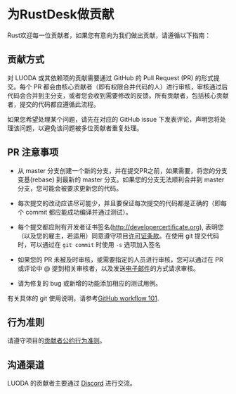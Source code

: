 # 为RustDesk做贡献

Rust欢迎每一位贡献者，如果您有意向为我们做出贡献，请遵循以下指南：

## 贡献方式

对 LUODA 或其依赖项的贡献需要通过 GitHub 的 Pull Request (PR) 的形式提交。每个 PR 都会由核心贡献者（即有权限合并代码的人）进行审核，审核通过后代码会合并到主分支，或者您会收到需要修改的反馈。所有贡献者，包括核心贡献者，提交的代码都应遵循此流程。

如果您希望处理某个问题，请先在对应的 GitHub issue 下发表评论，声明您将处理该问题，以避免该问题被多位贡献者重复处理。

## PR 注意事项

- 从 master 分支创建一个新的分支，并在提交PR之前，如果需要，将您的分支 变基(rebase) 到最新的 master 分支。如果您的分支无法顺利合并到 master 分支，您可能会被要求更新您的代码。

- 每次提交的改动应该尽可能少，并且要保证每次提交的代码都是正确的（即每个 commit 都应能成功编译并通过测试）。

- 每个提交都应附有开发者证书签名(http://developercertificate.org), 表明您（以及您的雇主，若适用）同意遵守项目[许可证条款](../LICENCE)。在使用 git 提交代码时，可以通过在 `git commit` 时使用 `-s` 选项加入签名

- 如果您的 PR 未被及时审核，或需要指定的人员进行审核，您可以通过在 PR 或评论中 @ 提到相关审核者，以及发送[电子邮件](mailto:info@rustdesk.com)的方式请求审核。

- 请为修复的 bug 或新增的功能添加相应的测试用例。

有关具体的 git 使用说明，请参考[GitHub workflow 101](https://github.com/servo/servo/wiki/GitHub-workflow).

## 行为准则

请遵守项目的[贡献者公约行为准则](./CODE_OF_CONDUCT-ZH.md)。


## 沟通渠道

LUODA 的贡献者主要通过 [Discord](https://discord.gg/nDceKgxnkV) 进行交流。
